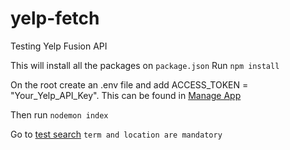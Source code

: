 # yelp-fetch

Testing Yelp Fusion API

This will install all the packages on `package.json`
Run `npm install`

On the root create an .env file and add ACCESS_TOKEN = "Your_Yelp_API_Key". This can be found in [Manage App](https://www.yelp.com/developers/v3/manage_app)

Then run `nodemon index`

Go to [test search](http://localhost:4000/term=sushi&location=new+york&limit=5)
`term and location are mandatory`
